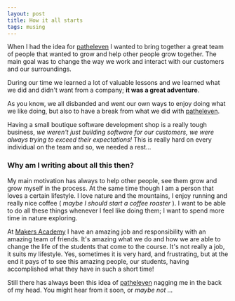 ```yaml
---
layout: post
title: How it all starts
tags: musing
---
```


When I had the idea for [patheleven](http://patheleven.com) I wanted to bring
together a great team of people that wanted to grow and help other people
grow together. The main goal was to change the way we work and interact
with our customers and our surroundings.

During our time we learned a lot of valuable lessons and we learned what we
did and didn't want from a company; **it was a great adventure**.

As you know, we all disbanded and went our own ways to enjoy doing what we
like doing, but also to have a break from what we did with 
[patheleven](http://patheleven.com).

Having a small boutique software development shop is a really tough business,
 _we weren't just building software for our customers, we were always trying
to exceed their expectations!_ This is really hard on every individual on the
team and so, we needed a rest...

### Why am I writing about all this then?

My main motivation has always to help other people, see them grow and grow
myself in the process. At the same time though I am a person that loves a
certain lifestyle. I love nature and the mountains, I enjoy running and really
nice coffee ( _maybe I should start a coffee roaster_ ). I want to be able
to do all these things whenever I feel like doing them; I want to spend more
time in nature exploring.

At [Makers Academy](http://makersacademy.com) I have an amazing job and
responsibility with an amazing team of friends. It's amazing what we do and
how we are able to change the life of the students that come to the course.
It's not really a job, it suits my lifestyle. Yes, sometimes it is very hard,
and frustrating, but at the end it pays of to see this amazing people, our
students, having accomplished what they have in such a short time!

Still there has always been this idea of [patheleven](http://patheleven.com)
nagging me in the back of my head. You might hear from it soon, or _maybe not
..._
